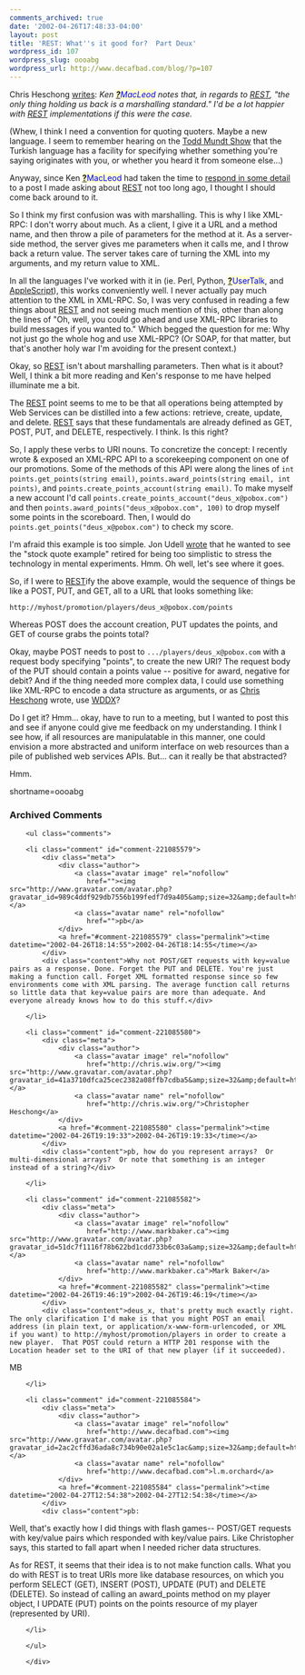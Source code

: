 ```yaml
---
comments_archived: true
date: '2002-04-26T17:48:33-04:00'
layout: post
title: 'REST: What''s it good for?  Part Deux'
wordpress_id: 107
wordpress_slug: oooabg
wordpress_url: http://www.decafbad.com/blog/?p=107
---
```

<p>Chris Heschong <a href="http://chris.wiw.org/2002/04/26.html#a16">writes</a>: <i>Ken <span style='background : #FFFFCE;'><a href="http://www.decafbad.com/twiki/bin/edit/Main/MacLeod?topicparent=Main.FilterData"><b>?</b></a><font color="#0000FF">MacLeod</font></span> notes that, in regards to <a href="http://www.decafbad.com/twiki/bin/view/Main/REST">REST</a>, "the only thing holding us back is a marshalling standard." I'd be a lot happier with <a href="http://www.decafbad.com/twiki/bin/view/Main/REST">REST</a> implementations if this were the case.</i></p>
<p>(Whew, I think I need a convention for quoting quoters.  Maybe a new language.  I seem to remember hearing on the <a href="http://www.toddshow.org">Todd Mundt Show</a> that the Turkish language has a facility for specifying whether something you're saying originates with you, or whether you heard it from someone else...)</p>
<p>Anyway, since Ken <span style='background : #FFFFCE;'><a href="http://www.decafbad.com/twiki/bin/edit/Main/MacLeod?topicparent=Main.FilterData"><b>?</b></a><font color="#0000FF">MacLeod</font></span> had taken the time to <a href="http://www.decafbad.com/news_archives/000102.shtml">respond in some detail</a> to a post I made asking about <a href="http://www.decafbad.com/twiki/bin/view/Main/REST">REST</a> not too long ago, I thought I should come back around to it.</p>
<p>So I think my first confusion was with marshalling.  This is why I like XML-RPC:  I don't worry about much.  As a client, I give it a URL and a method name, and then throw a pile of parameters for the method at it.  As a server-side method, the server gives me parameters when it calls me, and I throw back a return value.  The server takes care of turning the XML into my arguments, and my return value to XML.</p>
<p>In all the languages I've worked with it in (ie. Perl, Python, <span style='background : #FFFFCE;'><a href="http://www.decafbad.com/twiki/bin/edit/Main/UserTalk?topicparent=Main.FilterData"><b>?</b></a><font color="#0000FF">UserTalk</font></span>, and <a href="http://www.decafbad.com/twiki/bin/view/Main/AppleScript">AppleScript</a>), this works conveniently well.  I never actually pay much attention to the XML in XML-RPC.  So, I was very confused in reading a few things about <a href="http://www.decafbad.com/twiki/bin/view/Main/REST">REST</a> and not seeing much mention of this, other than along the lines of "Oh, well, you could go ahead and use XML-RPC libraries to build messages if you wanted to."  Which begged the question for me: Why not just go the whole hog and use XML-RPC?  (Or SOAP, for that matter, but that's another holy war I'm avoiding for the present context.)</p>
<p>Okay, so <a href="http://www.decafbad.com/twiki/bin/view/Main/REST">REST</a> isn't about marshalling parameters.  Then what is it about?  Well, I think a bit more reading and Ken's response to me have helped illuminate me a bit.</p>
<p>The <a href="http://www.decafbad.com/twiki/bin/view/Main/REST">REST</a> point seems to me to be that all operations being attempted by Web Services can be distilled into a few actions:  retrieve, create, update, and delete.  <a href="http://www.decafbad.com/twiki/bin/view/Main/REST">REST</a> says that these fundamentals are already defined as GET, POST, PUT, and DELETE, respectively.  I think.  Is this right?</p>
<p>So, I apply these verbs to URI nouns.  To concretize the concept:  I recently wrote &amp; exposed an XML-RPC API to a scorekeeping component on one of our promotions.  Some of the methods of this API were along the lines of <code>int points.get_points(string email)</code>, <code>points.award_points(string email, int points)</code>, and <code>points.create_points_account(string email)</code>.  To make myself a new account I'd call <code>points.create_points_account("deus_x@pobox.com")</code> and then <code>points.award_points("deus_x@pobox.com", 100)</code> to drop myself some points in the scoreboard.  Then, I would do <code>points.get_points("deus_x@pobox.com")</code> to check my score.</p>
<p>I'm afraid this example is too simple.  Jon Udell <a href="http://radio.weblogs.com/0100887/2002/02/24.html#a92">wrote</a> that he wanted to see the "stock quote example" retired for being too simplistic to stress the technology in mental experiments.  Hmm.  Oh well, let's see where it goes.</p>
<p>So, if I were to <a href="http://www.decafbad.com/twiki/bin/view/Main/REST">REST</a>ify the above example, would the sequence of things be like a POST, PUT, and GET, all to a URL that looks something like:</p>
<p><code>http://myhost/promotion/players/deus_x@pobox.com/points</code></p>
<p>Whereas POST does the account creation, PUT updates the points, and GET of course grabs the points total?</p>
<p>Okay, maybe POST needs to post to <code>.../players/deus_x@pobox.com</code> with a request body specifying "points", to create the new URI?  The request body of the PUT should contain a points value -- positive for award, negative for debit?  And if the thing needed more complex data, I could use something like XML-RPC to encode a data structure as arguments, or as <a href="http://chris.wiw.org/2002/04/26.html#a16">Chris Heschong</a> wrote, use <a href="http://www.openwddx.org/">WDDX</a>?</p>
<p>Do I get it?  Hmm...  okay, have to run to a meeting, but I wanted to post this and see if anyone could give me feedback on my understanding.  I think I see how, if all resources are manipulatable in this manner, one could envision a more abstracted and uniform interface on web resources than a pile of published web services APIs.  But...  can it really be that abstracted?</p>
<p>Hmm.</p>
<!--more-->
shortname=oooabg

<div id="comments" class="comments archived-comments">
            <h3>Archived Comments</h3>
            
        <ul class="comments">
            
        <li class="comment" id="comment-221085579">
            <div class="meta">
                <div class="author">
                    <a class="avatar image" rel="nofollow" 
                       href=""><img src="http://www.gravatar.com/avatar.php?gravatar_id=989c4ddf929db7556b199fedf7d9a405&amp;size=32&amp;default=http://mediacdn.disqus.com/1320279820/images/noavatar32.png"/></a>
                    <a class="avatar name" rel="nofollow" 
                       href="">pb</a>
                </div>
                <a href="#comment-221085579" class="permalink"><time datetime="2002-04-26T18:14:55">2002-04-26T18:14:55</time></a>
            </div>
            <div class="content">Why not POST/GET requests with key=value pairs as a response. Done. Forget the PUT and DELETE. You're just making a function call. Forget XML formatted response since so few environments come with XML parsing. The average function call returns so little data that key=value pairs are more than adequate. And everyone already knows how to do this stuff.</div>
            
        </li>
    
        <li class="comment" id="comment-221085580">
            <div class="meta">
                <div class="author">
                    <a class="avatar image" rel="nofollow" 
                       href="http://chris.wiw.org/"><img src="http://www.gravatar.com/avatar.php?gravatar_id=41a3710dfca25cec2382a08ffb7cdba5&amp;size=32&amp;default=http://mediacdn.disqus.com/1320279820/images/noavatar32.png"/></a>
                    <a class="avatar name" rel="nofollow" 
                       href="http://chris.wiw.org/">Christopher Heschong</a>
                </div>
                <a href="#comment-221085580" class="permalink"><time datetime="2002-04-26T19:19:33">2002-04-26T19:19:33</time></a>
            </div>
            <div class="content">pb, how do you represent arrays?  Or multi-dimensional arrays?  Or note that something is an integer instead of a string?</div>
            
        </li>
    
        <li class="comment" id="comment-221085582">
            <div class="meta">
                <div class="author">
                    <a class="avatar image" rel="nofollow" 
                       href="http://www.markbaker.ca"><img src="http://www.gravatar.com/avatar.php?gravatar_id=51dc7f1116f78b622bd1cdd733b6c03a&amp;size=32&amp;default=http://mediacdn.disqus.com/1320279820/images/noavatar32.png"/></a>
                    <a class="avatar name" rel="nofollow" 
                       href="http://www.markbaker.ca">Mark Baker</a>
                </div>
                <a href="#comment-221085582" class="permalink"><time datetime="2002-04-26T19:46:19">2002-04-26T19:46:19</time></a>
            </div>
            <div class="content">deus_x, that's pretty much exactly right.  The only clarification I'd make is that you might POST an email address (in plain text, or application/x-www-form-urlencoded, or XML if you want) to http://myhost/promotion/players in order to create a new player.  That POST could return a HTTP 201 response with the Location header set to the URI of that new player (if it succeeded).

MB</div>
            
        </li>
    
        <li class="comment" id="comment-221085584">
            <div class="meta">
                <div class="author">
                    <a class="avatar image" rel="nofollow" 
                       href="http://www.decafbad.com"><img src="http://www.gravatar.com/avatar.php?gravatar_id=2ac2cffd36ada8c734b90e02a1e5c1ac&amp;size=32&amp;default=http://mediacdn.disqus.com/1320279820/images/noavatar32.png"/></a>
                    <a class="avatar name" rel="nofollow" 
                       href="http://www.decafbad.com">l.m.orchard</a>
                </div>
                <a href="#comment-221085584" class="permalink"><time datetime="2002-04-27T12:54:38">2002-04-27T12:54:38</time></a>
            </div>
            <div class="content">pb: 

Well, that's exactly how I did things with flash games-- POST/GET requests with key/value pairs which responded with key/value pairs.  Like Christopher says, this started to fall apart when I needed richer data structures.

As for REST, it seems that their idea is to not make function calls.  What you do with REST is to treat URIs more like database resources, on which you perform SELECT (GET), INSERT (POST), UPDATE (PUT) and DELETE (DELETE).  So instead of calling an award_points method on my player object, I UPDATE (PUT) points on the points resource of my player (represented by URI).</div>
            
        </li>
    
        </ul>
    
        </div>
    